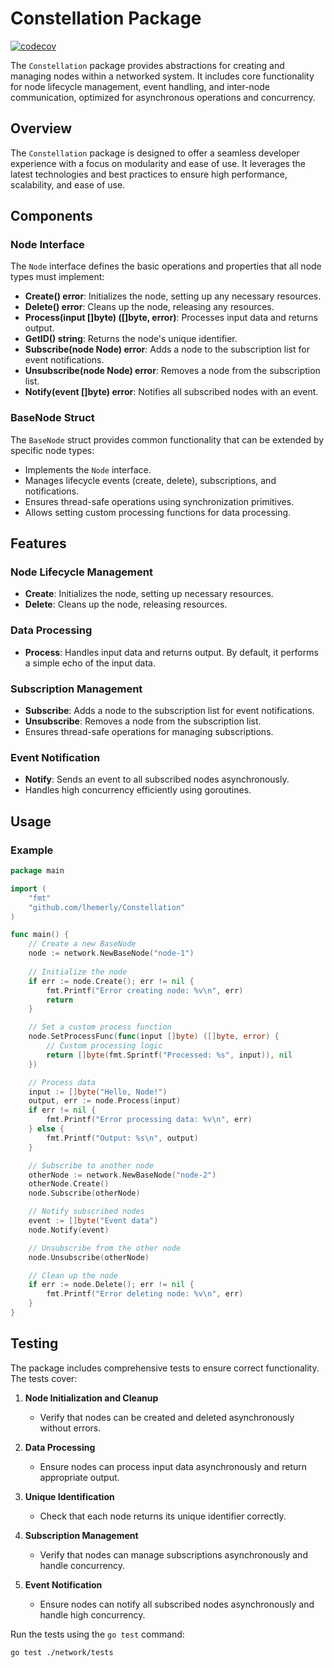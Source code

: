 # Constellation Package

[![codecov](https://codecov.io/gh/your_username/your_repository/branch/main/graph/badge.svg)](https://codecov.io/gh/lhemerly/Constellation)

The `Constellation` package provides abstractions for creating and managing nodes within a networked system. It includes core functionality for node lifecycle management, event handling, and inter-node communication, optimized for asynchronous operations and concurrency.

## Overview

The `Constellation` package is designed to offer a seamless developer experience with a focus on modularity and ease of use. It leverages the latest technologies and best practices to ensure high performance, scalability, and ease of use.

## Components

### Node Interface

The `Node` interface defines the basic operations and properties that all node types must implement:

- **Create() error**: Initializes the node, setting up any necessary resources.
- **Delete() error**: Cleans up the node, releasing any resources.
- **Process(input []byte) ([]byte, error)**: Processes input data and returns output.
- **GetID() string**: Returns the node's unique identifier.
- **Subscribe(node Node) error**: Adds a node to the subscription list for event notifications.
- **Unsubscribe(node Node) error**: Removes a node from the subscription list.
- **Notify(event []byte) error**: Notifies all subscribed nodes with an event.

### BaseNode Struct

The `BaseNode` struct provides common functionality that can be extended by specific node types:

- Implements the `Node` interface.
- Manages lifecycle events (create, delete), subscriptions, and notifications.
- Ensures thread-safe operations using synchronization primitives.
- Allows setting custom processing functions for data processing.

## Features

### Node Lifecycle Management

- **Create**: Initializes the node, setting up necessary resources.
- **Delete**: Cleans up the node, releasing resources.

### Data Processing

- **Process**: Handles input data and returns output. By default, it performs a simple echo of the input data.

### Subscription Management

- **Subscribe**: Adds a node to the subscription list for event notifications.
- **Unsubscribe**: Removes a node from the subscription list.
- Ensures thread-safe operations for managing subscriptions.

### Event Notification

- **Notify**: Sends an event to all subscribed nodes asynchronously.
- Handles high concurrency efficiently using goroutines.

## Usage

### Example

```go
package main

import (
    "fmt"
    "github.com/lhemerly/Constellation"
)

func main() {
    // Create a new BaseNode
    node := network.NewBaseNode("node-1")
    
    // Initialize the node
    if err := node.Create(); err != nil {
        fmt.Printf("Error creating node: %v\n", err)
        return
    }

    // Set a custom process function
    node.SetProcessFunc(func(input []byte) ([]byte, error) {
        // Custom processing logic
        return []byte(fmt.Sprintf("Processed: %s", input)), nil
    })

    // Process data
    input := []byte("Hello, Node!")
    output, err := node.Process(input)
    if err != nil {
        fmt.Printf("Error processing data: %v\n", err)
    } else {
        fmt.Printf("Output: %s\n", output)
    }

    // Subscribe to another node
    otherNode := network.NewBaseNode("node-2")
    otherNode.Create()
    node.Subscribe(otherNode)

    // Notify subscribed nodes
    event := []byte("Event data")
    node.Notify(event)

    // Unsubscribe from the other node
    node.Unsubscribe(otherNode)

    // Clean up the node
    if err := node.Delete(); err != nil {
        fmt.Printf("Error deleting node: %v\n", err)
    }
}
```

## Testing

The package includes comprehensive tests to ensure correct functionality. The tests cover:

1. **Node Initialization and Cleanup**
   - Verify that nodes can be created and deleted asynchronously without errors.

2. **Data Processing**
   - Ensure nodes can process input data asynchronously and return appropriate output.

3. **Unique Identification**
   - Check that each node returns its unique identifier correctly.

4. **Subscription Management**
   - Verify that nodes can manage subscriptions asynchronously and handle concurrency.

5. **Event Notification**
   - Ensure nodes can notify all subscribed nodes asynchronously and handle high concurrency.

Run the tests using the `go test` command:

```sh
go test ./network/tests
```
